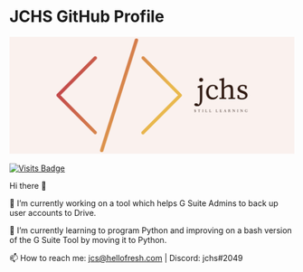# JCHS GitHub Profile

![alt text](https://github.com/jchs/jchs/blob/master/cover.png)

[![Visits Badge](https://badges.pufler.dev/visits/jchs/jchs)](https://badges.pufler.dev)

Hi there 👋

🔭 I’m currently working on a tool which helps G Suite Admins to back up user accounts to Drive.

🌱 I’m currently learning to program Python and improving on a bash version of the G Suite Tool by moving it to Python.

📫 How to reach me: jcs@hellofresh.com | Discord: jchs#2049

